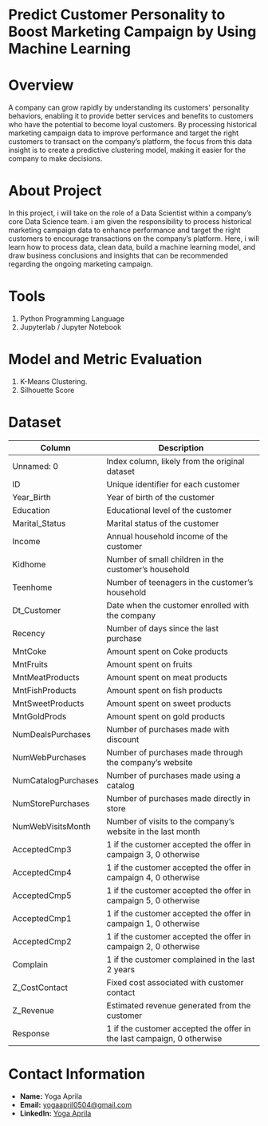# Predict Customer Personality to Boost Marketing Campaign by Using Machine Learning

# Overview
A company can grow rapidly by understanding its customers' personality behaviors, enabling it to provide better services and benefits to customers who have the potential to become loyal customers. By processing historical marketing campaign data to improve performance and target the right customers to transact on the company’s platform, the focus from this data insight is to create a predictive clustering model, making it easier for the company to make decisions.

# About Project
In this project, i will take on the role of a Data Scientist within a company’s core Data Science team. i am given the responsibility to process historical marketing campaign data to enhance performance and target the right customers to encourage transactions on the company’s platform. Here, i will learn how to process data, clean data, build a machine learning model, and draw business conclusions and insights that can be recommended regarding the ongoing marketing campaign.

# Tools
1. Python Programming Language
2. Jupyterlab / Jupyter Notebook

# Model and Metric Evaluation
1. K-Means Clustering.
2. Silhouette Score

# Dataset
| Column                | Description                                                                 |
|-----------------------|-----------------------------------------------------------------------------|
| Unnamed: 0           | Index column, likely from the original dataset                              |
| ID                   | Unique identifier for each customer                                         |
| Year_Birth           | Year of birth of the customer                                              |
| Education            | Educational level of the customer                                          |
| Marital_Status       | Marital status of the customer                                             |
| Income               | Annual household income of the customer                                    |
| Kidhome              | Number of small children in the customer’s household                      |
| Teenhome             | Number of teenagers in the customer’s household                           |
| Dt_Customer          | Date when the customer enrolled with the company                          |
| Recency              | Number of days since the last purchase                                    |
| MntCoke              | Amount spent on Coke products                                             | 
| MntFruits            | Amount spent on fruits                                                    |
| MntMeatProducts      | Amount spent on meat products                                             |
| MntFishProducts      | Amount spent on fish products                                             |
| MntSweetProducts     | Amount spent on sweet products                                            |
| MntGoldProds         | Amount spent on gold products                                             |
| NumDealsPurchases    | Number of purchases made with discount                                    |
| NumWebPurchases      | Number of purchases made through the company’s website                    |
| NumCatalogPurchases  | Number of purchases made using a catalog                                  |
| NumStorePurchases    | Number of purchases made directly in store                                |
| NumWebVisitsMonth    | Number of visits to the company’s website in the last month               |
| AcceptedCmp3         | 1 if the customer accepted the offer in campaign 3, 0 otherwise           |
| AcceptedCmp4         | 1 if the customer accepted the offer in campaign 4, 0 otherwise           |
| AcceptedCmp5         | 1 if the customer accepted the offer in campaign 5, 0 otherwise           |
| AcceptedCmp1         | 1 if the customer accepted the offer in campaign 1, 0 otherwise           |
| AcceptedCmp2         | 1 if the customer accepted the offer in campaign 2, 0 otherwise           |
| Complain             | 1 if the customer complained in the last 2 years                          |
| Z_CostContact        | Fixed cost associated with customer contact                               |
| Z_Revenue            | Estimated revenue generated from the customer                             |
| Response             | 1 if the customer accepted the offer in the last campaign, 0 otherwise    |







# Contact Information
- **Name:** Yoga Aprila
- **Email:** [yogaapril0504@gmail.com](mailto:yogaapril0504@gmail.com)
- **LinkedIn:** [Yoga Aprila](https://www.linkedin.com/in/yoga-aprila/)
